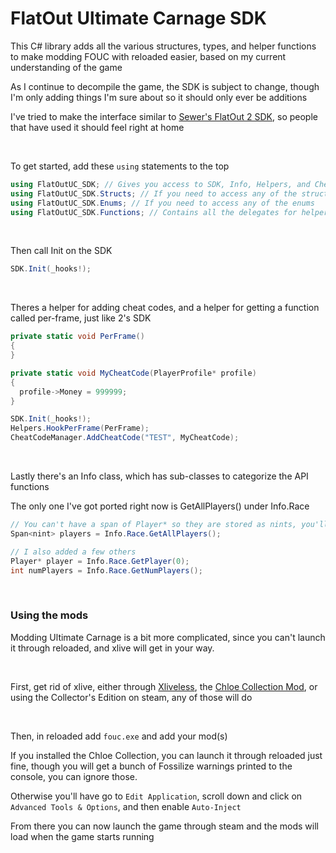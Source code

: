 # FlatOut Ultimate Carnage SDK

This C# library adds all the various structures, types, and helper functions to make modding FOUC with reloaded easier, based on my current understanding of the game

As I continue to decompile the game, the SDK is subject to change, though I'm only adding things I'm sure about so it should only ever be additions

I've tried to make the interface similar to [Sewer's FlatOut 2 SDK](https://github.com/Sewer56/FlatOut2.SDK), so people that have used it should feel right at home

<br>

To get started, add these `using` statements to the top
```c#
using FlatOutUC_SDK; // Gives you access to SDK, Info, Helpers, and CheatCodeManager
using FlatOutUC_SDK.Structs; // If you need to access any of the structs
using FlatOutUC_SDK.Enums; // If you need to access any of the enums
using FlatOutUC_SDK.Functions; // Contains all the delegates for helpers, it's unlikely you'll need this but it's there
```

<br>

Then call Init on the SDK
```c#
SDK.Init(_hooks!);
```

<br>

Theres a helper for adding cheat codes, and a helper for getting a function called per-frame, just like 2's SDK
```c#
private static void PerFrame()
{
}

private static void MyCheatCode(PlayerProfile* profile)
{
  profile->Money = 999999;
}

SDK.Init(_hooks!);
Helpers.HookPerFrame(PerFrame);
CheatCodeManager.AddCheatCode("TEST", MyCheatCode);
```

<br>

Lastly there's an Info class, which has sub-classes to categorize the API functions

The only one I've got ported right now is GetAllPlayers() under Info.Race
```c#
// You can't have a span of Player* so they are stored as nints, you'll have to cast them
Span<nint> players = Info.Race.GetAllPlayers();

// I also added a few others
Player* player = Info.Race.GetPlayer(0);
int numPlayers = Info.Race.GetNumPlayers();
```

<br>

### Using the mods

Modding Ultimate Carnage is a bit more complicated, since you can't launch it through reloaded, and xlive will get in your way.

<br>

First, get rid of xlive, either through [Xliveless](https://community.pcgamingwiki.com/files/file/576-xliveless/), the [Chloe Collection Mod](https://gaycoderprincess.github.io/project/chloe-collection), or using the Collector's Edition on steam, any of those will do

<br>

Then, in reloaded add `fouc.exe` and add your mod(s)

If you installed the Chloe Collection, you can launch it through reloaded just fine, though you will get a bunch of Fossilize warnings printed to the console, you can ignore those.

Otherwise you'll have go to `Edit Application`, scroll down and click on `Advanced Tools & Options`, and then enable `Auto-Inject`

From there you can now launch the game through steam and the mods will load when the game starts running
